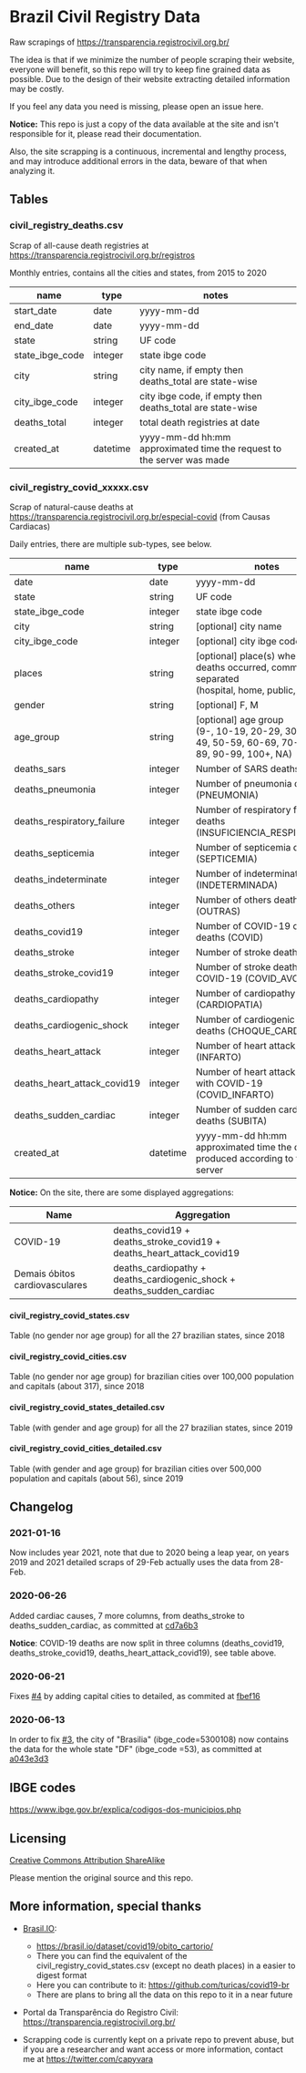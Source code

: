 # Brazil Civil Registry Data
Raw scrapings of https://transparencia.registrocivil.org.br/

The idea is that if we minimize the number of people scraping their website, everyone will benefit, so this repo will try to keep fine grained data as possible. Due to the design of their website extracting detailed information may be costly.

If you feel any data you need is missing, please open an issue here.

**Notice:** 
This repo is just a copy of the data available at the site and isn't responsible for it, please read their documentation.

Also, the site scrapping is a continuous, incremental and lengthy process, and may introduce additional errors in the data, beware of that when analyzing it.

## Tables

### civil_registry_deaths.csv
Scrap of all-cause death registries at https://transparencia.registrocivil.org.br/registros

Monthly entries, contains all the cities and states, from 2015 to 2020

| name | type | notes |
|-----------------|---------|-----------------------------------------------------|
| start_date | date | yyyy-mm-dd |
| end_date | date | yyyy-mm-dd |
| state | string | UF code |
| state_ibge_code | integer | state ibge code |
| city | string | city name, if empty then deaths_total are state-wise |
| city_ibge_code | integer | city ibge code, if empty then deaths_total are state-wise |
| deaths_total | integer | total death registries at date |
| created_at | datetime | yyyy-mm-dd hh:mm<br>approximated time the request to the server was made |

### civil_registry_covid_xxxxx.csv
Scrap of natural-cause deaths at https://transparencia.registrocivil.org.br/especial-covid (from Causas Cardiacas)

Daily entries, there are multiple sub-types, see below.

| name | type | notes |
|-----------------|---------|-----------------------------------------------------|
| date | date | yyyy-mm-dd |
| state | string | UF code |
| state_ibge_code | integer | state ibge code |
| city | string | [optional] city name |
| city_ibge_code | integer | [optional] city ibge code |
| places | string | [optional] place(s) where the deaths occurred, comma separated<br>(hospital, home, public, others) |
| gender | string | [optional] F, M |
| age_group | string | [optional] age group <br>(9-, 10-19, 20-29, 30-39, 40-49, 50-59, 60-69, 70-79, 80-89, 90-99, 100+, NA) |
| deaths_sars | integer | Number of SARS deaths (SRAG) |
| deaths_pneumonia | integer | Number of pneumonia deaths (PNEUMONIA) |
| deaths_respiratory_failure | integer | Number of respiratory failure deaths (INSUFICIENCIA_RESPIRATORIA) |
| deaths_septicemia | integer | Number of septicemia deaths (SEPTICEMIA) |
| deaths_indeterminate | integer | Number of indeterminate deaths (INDETERMINADA) |
| deaths_others | integer | Number of others deaths (OUTRAS) |
| deaths_covid19 | integer | Number of COVID-19 only deaths (COVID) |
| deaths_stroke | integer | Number of stroke deaths (AVC) |
| deaths_stroke_covid19 | integer | Number of stroke deaths with COVID-19 (COVID_AVC) |
| deaths_cardiopathy | integer | Number of cardiopathy deaths (CARDIOPATIA) |
| deaths_cardiogenic_shock | integer | Number of cardiogenic shock deaths (CHOQUE_CARD) |
| deaths_heart_attack | integer | Number of heart attack deaths (INFARTO) |
| deaths_heart_attack_covid19 | integer | Number of heart attack deaths with COVID-19 (COVID_INFARTO) |
| deaths_sudden_cardiac | integer | Number of sudden cardiac arrest deaths (SUBITA) |
| created_at | datetime | yyyy-mm-dd hh:mm<br>approximated time the data was produced according to the server |

**Notice:** 
On the site, there are some displayed aggregations:

| Name | Aggregation |
| --- | --- |
| COVID-19 | deaths_covid19 + deaths_stroke_covid19 + deaths_heart_attack_covid19 |
| Demais óbitos cardiovasculares | deaths_cardiopathy + deaths_cardiogenic_shock + deaths_sudden_cardiac |

#### civil_registry_covid_states.csv
Table (no gender nor age group) for all the 27 brazilian states, since 2018

#### civil_registry_covid_cities.csv
Table (no gender nor age group) for brazilian cities over 100,000 population and capitals (about 317), since 2018

#### civil_registry_covid_states_detailed.csv
Table (with gender and age group) for all the 27 brazilian states, since 2019

#### civil_registry_covid_cities_detailed.csv
Table (with gender and age group) for brazilian cities over 500,000 population and capitals (about 56), since 2019

## Changelog
### 2021-01-16
Now includes year 2021, note that due to 2020 being a leap year, on years 2019 and 2021 detailed scraps of 29-Feb actually uses the data from 28-Feb.

### 2020-06-26
Added cardiac causes, 7 more columns, from deaths_stroke to deaths_sudden_cardiac, as committed at [cd7a6b3](https://github.com/capyvara/brazil-civil-registry-data/commit/cd7a6b335398ea6b3ebf6beb45249fd1ee179b5d)

**Notice**: COVID-19 deaths are now split in three columns (deaths_covid19, deaths_stroke_covid19, deaths_heart_attack_covid19), see table above.

### 2020-06-21
Fixes [#4](https://github.com/capyvara/brazil-civil-registry-data/issues/4) by adding capital cities to detailed, as commited at [fbef16](https://github.com/capyvara/brazil-civil-registry-data/commit/fbef16088e8ca5116ed60b61cf5f498e8e7e0803)

### 2020-06-13
In order to fix [#3](https://github.com/capyvara/brazil-civil-registry-data/issues/3), the city of "Brasilia" (ibge_code=5300108) now contains the data for the whole state "DF" (ibge_code =53), as committed at [a043e3d3](https://github.com/capyvara/brazil-civil-registry-data/commit/a043e3d32b3f3111a72712cf0243fcc9786d858d) 

## IBGE codes
https://www.ibge.gov.br/explica/codigos-dos-municipios.php

## Licensing
[Creative Commons Attribution ShareAlike](https://creativecommons.org/licenses/by-sa/4.0/)

Please mention the original source and this repo.

## More information, special thanks
- [Brasil.IO](https://brasil.io): 
    - https://brasil.io/dataset/covid19/obito_cartorio/
    - There you can find the equivalent of the civil_registry_covid_states.csv (except no death places) in a easier to digest format
    - Here you can contribute to it: https://github.com/turicas/covid19-br
    - There are plans to bring all the data on this repo to it in a near future

- Portal da Transparência do Registro Civil: https://transparencia.registrocivil.org.br/

- Scrapping code is currently kept on a private repo to prevent abuse, but if you are a researcher and want access or more information, contact me at https://twitter.com/capyvara


